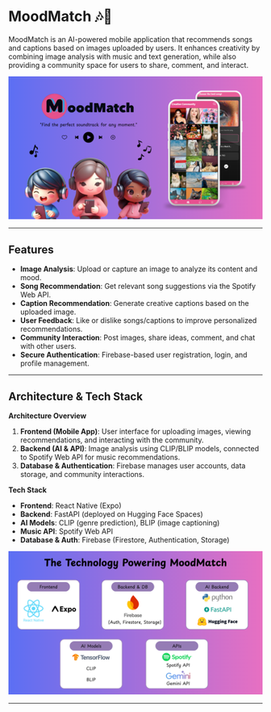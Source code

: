 # MoodMatch 🎶📸

MoodMatch is an AI-powered mobile application that recommends songs and captions based on images uploaded by users. It enhances creativity by combining image analysis with music and text generation, while also providing a community space for users to share, comment, and interact.

<p align="center">
  <img src="assets/images/moodmatch.png" alt="MoodMatch" width="600"/>
</p>

---

## Features

- **Image Analysis**: Upload or capture an image to analyze its content and mood.
- **Song Recommendation**: Get relevant song suggestions via the Spotify Web API.
- **Caption Recommendation**: Generate creative captions based on the uploaded image.
- **User Feedback**: Like or dislike songs/captions to improve personalized recommendations.
- **Community Interaction**: Post images, share ideas, comment, and chat with other users.
- **Secure Authentication**: Firebase-based user registration, login, and profile management.

---

## Architecture & Tech Stack

**Architecture Overview**
1. **Frontend (Mobile App)**: User interface for uploading images, viewing recommendations, and interacting with the community.
2. **Backend (AI & API)**: Image analysis using CLIP/BLIP models, connected to Spotify Web API for music recommendations.
3. **Database & Authentication**: Firebase manages user accounts, data storage, and community interactions.

**Tech Stack**
- **Frontend**: React Native (Expo)
- **Backend**: FastAPI (deployed on Hugging Face Spaces)
- **AI Models**: CLIP (genre prediction), BLIP (image captioning)
- **Music API**: Spotify Web API
- **Database & Auth**: Firebase (Firestore, Authentication, Storage)

<p align="center">
  <img src="assets/images/moodmatch-techstack.png" alt="MoodMatch TechStack" width="600"/>
</p>

---
